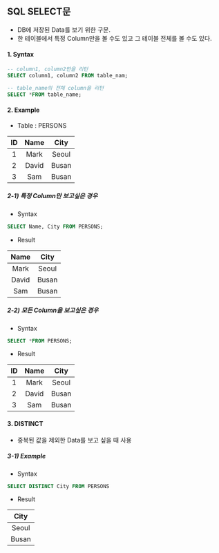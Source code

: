## SQL SELECT문

- DB에 저장된 Data를 보기 위한 구문.
- 한 테이블에서 특정 Column만을 볼 수도 있고 그 테이블 전체를 볼 수도 있다.


#### 1. Syntax

```sql
-- column1, column2만을 리턴
SELECT column1, column2 FROM table_nam;

-- table_name의 전체 column을 리턴
SELECT *FROM table_name;
```


#### 2. Example

* Table  : PERSONS

|  ID  | Name  | City  |
| :--: | :---: | :---: |
|  1   | Mark  | Seoul |
|  2   | David | Busan |
|  3   |  Sam  | Busan |

##### 2-1) 특정 Column만 보고싶은 경우

- Syntax

```sql
SELECT Name, City FROM PERSONS;
```

- Result

| Name  | City  |
| :---: | :---: |
| Mark  | Seoul |
| David | Busan |
|  Sam  | Busan |

##### 2-2) 모든 Column을 보고싶은 경우

- Syntax

```sql
SELECT *FROM PERSONS;
```

- Result

|  ID  | Name  | City  |
| :--: | :---: | :---: |
|  1   | Mark  | Seoul |
|  2   | David | Busan |
|  3   |  Sam  | Busan |



#### 3. DISTINCT

- 중복된 값을 제외한 Data를 보고 싶을 때 사용



##### 3-1) Example

- Syntax

```sql
SELECT DISTINCT City FROM PERSONS
```

- Result

| City  |
| :---: |
| Seoul |
| Busan |

